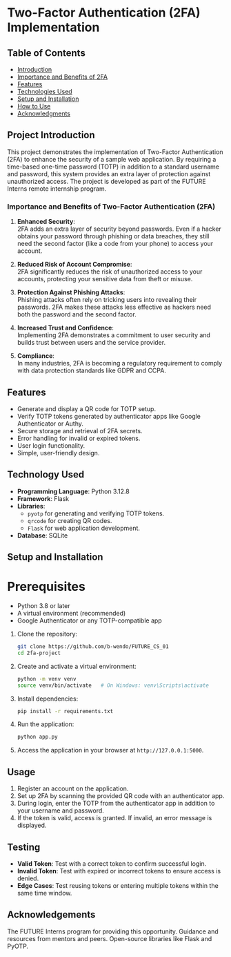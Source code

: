 # Two-Factor Authentication (2FA) Implementation

## Table of Contents
- [Introduction](#introduction)
- [Importance and Benefits of 2FA](#importance-and-benefits)
- [Features](#features)
- [Technologies Used](#technologies-used)
- [Setup and Installation](#setup-and-installation)
- [How to Use](#how-to-use)
- [Acknowledgments](#acknowledgments)


## Project Introduction
This project demonstrates the implementation of Two-Factor Authentication (2FA) to enhance the security of a sample web application. By requiring a time-based one-time password (TOTP) in addition to a standard username and password, this system provides an extra layer of protection against unauthorized access. The project is developed as part of the FUTURE Interns remote internship program.


### Importance and Benefits of Two-Factor Authentication (2FA)

1. **Enhanced Security**:  
   2FA adds an extra layer of security beyond passwords. Even if a hacker obtains your password through phishing or data breaches, they still need the second factor (like a code from your phone) to access your account.

2. **Reduced Risk of Account Compromise**:  
   2FA significantly reduces the risk of unauthorized access to your accounts, protecting your sensitive data from theft or misuse.

3. **Protection Against Phishing Attacks**:  
   Phishing attacks often rely on tricking users into revealing their passwords. 2FA makes these attacks less effective as hackers need both the password and the second factor.

4. **Increased Trust and Confidence**:  
   Implementing 2FA demonstrates a commitment to user security and builds trust between users and the service provider.

5. **Compliance**:  
   In many industries, 2FA is becoming a regulatory requirement to comply with data protection standards like GDPR and CCPA.

## Features
- Generate and display a QR code for TOTP setup.
- Verify TOTP tokens generated by authenticator apps like Google Authenticator or Authy.
- Secure storage and retrieval of 2FA secrets.
- Error handling for invalid or expired tokens.
- User login functionality.
- Simple, user-friendly design.

## Technology Used
- **Programming Language**: Python 3.12.8
- **Framework**: Flask
- **Libraries**: 
  - `pyotp` for generating and verifying TOTP tokens.
  - `qrcode` for creating QR codes.
  - `Flask` for web application development.
- **Database**: SQLite

## Setup and Installation

# Prerequisites
- Python 3.8 or later
- A virtual environment (recommended)
- Google Authenticator or any TOTP-compatible app

1. Clone the repository:
   ```bash
   git clone https://github.com/b-wendo/FUTURE_CS_01
   cd 2fa-project
   ```

2. Create and activate a virtual environment:
   ```bash
   python -m venv venv
   source venv/bin/activate   # On Windows: venv\Scripts\activate
   ```

3. Install dependencies:
   ```bash
   pip install -r requirements.txt
   ```

4. Run the application:
   ```bash
   python app.py
   ```

5. Access the application in your browser at `http://127.0.0.1:5000`.

## Usage
1. Register an account on the application.
2. Set up 2FA by scanning the provided QR code with an authenticator app.
3. During login, enter the TOTP from the authenticator app in addition to your username and password.
4. If the token is valid, access is granted. If invalid, an error message is displayed.

## Testing
- **Valid Token**: Test with a correct token to confirm successful login.
- **Invalid Token**: Test with expired or incorrect tokens to ensure access is denied.
- **Edge Cases**: Test reusing tokens or entering multiple tokens within the same time window.

## Acknowledgements
The FUTURE Interns program for providing this opportunity.
Guidance and resources from mentors and peers.
Open-source libraries like Flask and PyOTP.


